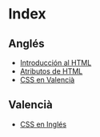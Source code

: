 # Index

## Anglés

- [Introducción al HTML](html1.md)
- [Atributos de HTML](html2.md)
- [CSS en Valencià](Css1_spa.md)

## Valencià

- [CSS en Inglés](Css1_eng.md)
